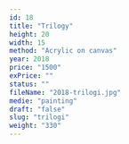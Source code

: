 ```yaml
---
id: 18
title: "Trilogy"
height: 20
width: 15
method: "Acrylic on canvas"
year: 2018
price: "1500"
exPrice: ""
status: ""
fileName: "2018-trilogi.jpg"
medie: "painting"
draft: "false"
slug: "trilogi"
weight: "330"
---
```

